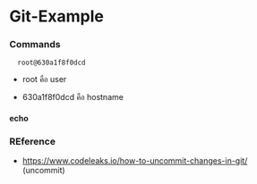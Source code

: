 # Git-Example

### Commands

      root@630a1f8f0dcd 
   
- root คือ user 

- 630a1f8f0dcd คือ hostname

#### echo

### REference

- https://www.codeleaks.io/how-to-uncommit-changes-in-git/ (uncommit)


